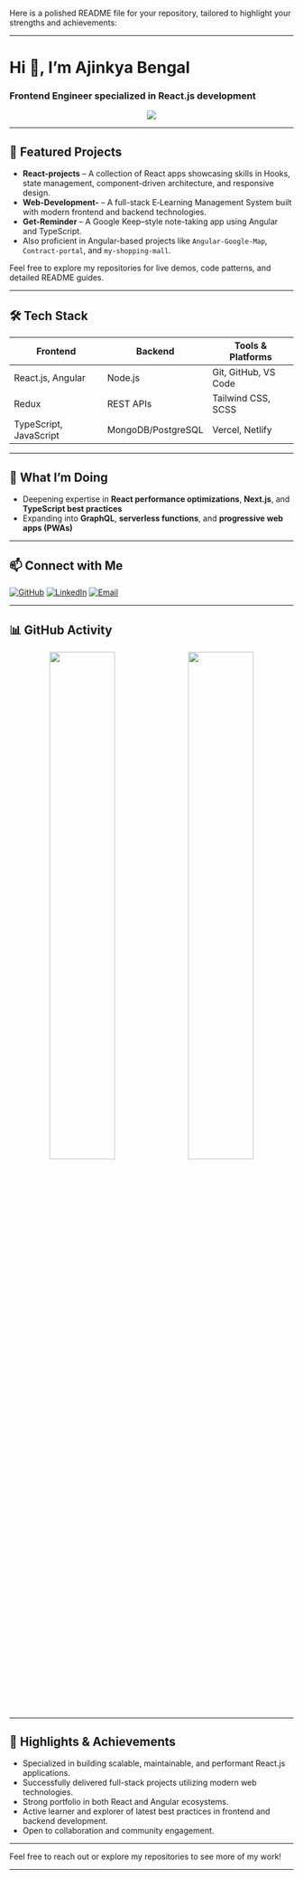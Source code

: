 Here is a polished README file for your repository, tailored to highlight your strengths and achievements:

---

# Hi 👋, I’m Ajinkya Bengal

### Frontend Engineer specialized in React.js development

<p align="center">
  <img src="https://skillicons.dev/icons?i=react,js,ts,redux,html,css,nodejs,git,github,vscode" />
</p>

---

## 🔭 Featured Projects

- **React-projects** – A collection of React apps showcasing skills in Hooks, state management, component-driven architecture, and responsive design.
- **Web-Development-** – A full-stack E‑Learning Management System built with modern frontend and backend technologies.
- **Get-Reminder** – A Google Keep–style note-taking app using Angular and TypeScript.
- Also proficient in Angular-based projects like `Angular-Google-Map`, `Contract-portal`, and `my-shopping-mall`.

Feel free to explore my repositories for live demos, code patterns, and detailed README guides.

---

## 🛠️ Tech Stack

| Frontend                  | Backend                | Tools & Platforms      |
|---------------------------|------------------------|-----------------------|
| React.js, Angular         | Node.js                | Git, GitHub, VS Code  |
| Redux                     | REST APIs              | Tailwind CSS, SCSS    |
| TypeScript, JavaScript    | MongoDB/PostgreSQL     | Vercel, Netlify       |

---

## 🌱 What I’m Doing

- Deepening expertise in **React performance optimizations**, **Next.js**, and **TypeScript best practices**
- Expanding into **GraphQL**, **serverless functions**, and **progressive web apps (PWAs)**

---

## 📫 Connect with Me

<p align="left">
  <a href="https://github.com/ajinkyabengal1"><img alt="GitHub" src="https://img.shields.io/badge/GitHub-%2312100E.svg?style=flat&logo=github&logoColor=white"></a>
  <a href="https://www.linkedin.com/in/ajinkyabengal01/"><img alt="LinkedIn" src="https://img.shields.io/badge/LinkedIn-blue?style=flat&logo=linkedin&logoColor=white"></a>
  <a href="mailto:ajinkyabengal0127@gmail.com"><img alt="Email" src="https://img.shields.io/badge/Email-D14836?style=flat&logo=gmail&logoColor=white"></a>
</p>

---

## 📊 GitHub Activity

<p align="center">
  <img src="https://github-readme-stats.vercel.app/api?username=ajinkyabengal1&show_icons=true&theme=radical&hide_border=true" width="48%" />
  <img src="https://github-readme-streak-stats.herokuapp.com/?user=ajinkyabengal1&theme=radical&hide_border=true" width="48%" />
</p>

---

## 🚀 Highlights & Achievements

- Specialized in building scalable, maintainable, and performant React.js applications.
- Successfully delivered full-stack projects utilizing modern web technologies.
- Strong portfolio in both React and Angular ecosystems.
- Active learner and explorer of latest best practices in frontend and backend development.
- Open to collaboration and community engagement.

---

Feel free to reach out or explore my repositories to see more of my work!

---
